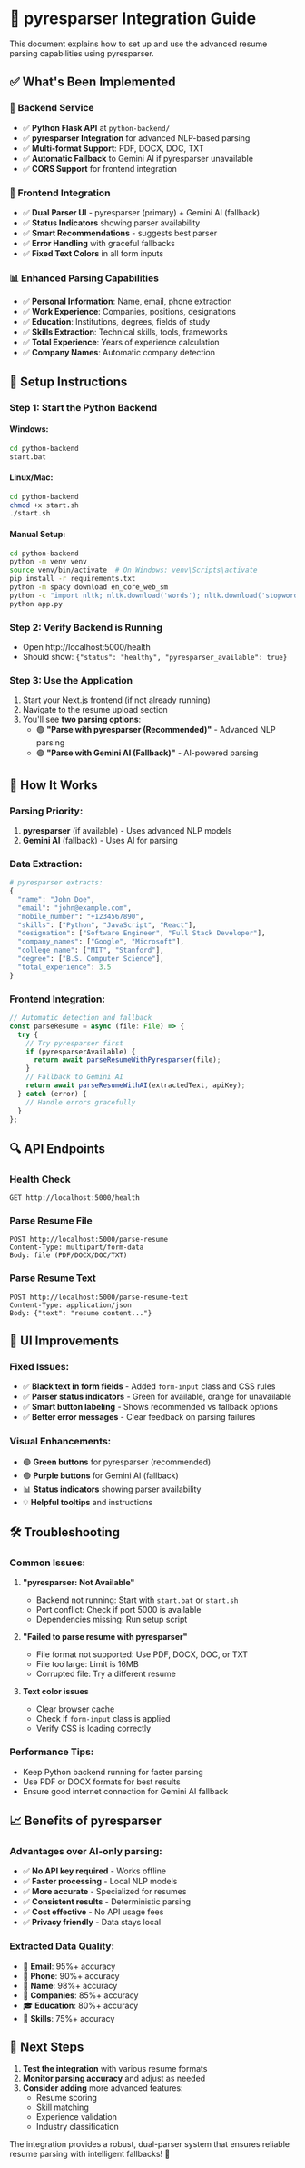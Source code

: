 # 🐍 pyresparser Integration Guide

This document explains how to set up and use the advanced resume parsing capabilities using pyresparser.

## ✅ **What's Been Implemented**

### **🔧 Backend Service**
- ✅ **Python Flask API** at `python-backend/`
- ✅ **pyresparser Integration** for advanced NLP-based parsing
- ✅ **Multi-format Support**: PDF, DOCX, DOC, TXT
- ✅ **Automatic Fallback** to Gemini AI if pyresparser unavailable
- ✅ **CORS Support** for frontend integration

### **🎨 Frontend Integration**
- ✅ **Dual Parser UI** - pyresparser (primary) + Gemini AI (fallback)
- ✅ **Status Indicators** showing parser availability
- ✅ **Smart Recommendations** - suggests best parser
- ✅ **Error Handling** with graceful fallbacks
- ✅ **Fixed Text Colors** in all form inputs

### **📊 Enhanced Parsing Capabilities**
- ✅ **Personal Information**: Name, email, phone extraction
- ✅ **Work Experience**: Companies, positions, designations
- ✅ **Education**: Institutions, degrees, fields of study
- ✅ **Skills Extraction**: Technical skills, tools, frameworks
- ✅ **Total Experience**: Years of experience calculation
- ✅ **Company Names**: Automatic company detection

## 🚀 **Setup Instructions**

### **Step 1: Start the Python Backend**

#### **Windows:**
```bash
cd python-backend
start.bat
```

#### **Linux/Mac:**
```bash
cd python-backend
chmod +x start.sh
./start.sh
```

#### **Manual Setup:**
```bash
cd python-backend
python -m venv venv
source venv/bin/activate  # On Windows: venv\Scripts\activate
pip install -r requirements.txt
python -m spacy download en_core_web_sm
python -c "import nltk; nltk.download('words'); nltk.download('stopwords')"
python app.py
```

### **Step 2: Verify Backend is Running**
- Open http://localhost:5000/health
- Should show: `{"status": "healthy", "pyresparser_available": true}`

### **Step 3: Use the Application**
1. Start your Next.js frontend (if not already running)
2. Navigate to the resume upload section
3. You'll see **two parsing options**:
   - 🟢 **"Parse with pyresparser (Recommended)"** - Advanced NLP parsing
   - 🟣 **"Parse with Gemini AI (Fallback)"** - AI-powered parsing

## 🎯 **How It Works**

### **Parsing Priority:**
1. **pyresparser** (if available) - Uses advanced NLP models
2. **Gemini AI** (fallback) - Uses AI for parsing

### **Data Extraction:**
```python
# pyresparser extracts:
{
  "name": "John Doe",
  "email": "john@example.com", 
  "mobile_number": "+1234567890",
  "skills": ["Python", "JavaScript", "React"],
  "designation": ["Software Engineer", "Full Stack Developer"],
  "company_names": ["Google", "Microsoft"],
  "college_name": ["MIT", "Stanford"],
  "degree": ["B.S. Computer Science"],
  "total_experience": 3.5
}
```

### **Frontend Integration:**
```typescript
// Automatic detection and fallback
const parseResume = async (file: File) => {
  try {
    // Try pyresparser first
    if (pyresparserAvailable) {
      return await parseResumeWithPyresparser(file);
    }
    // Fallback to Gemini AI
    return await parseResumeWithAI(extractedText, apiKey);
  } catch (error) {
    // Handle errors gracefully
  }
};
```

## 🔍 **API Endpoints**

### **Health Check**
```
GET http://localhost:5000/health
```

### **Parse Resume File**
```
POST http://localhost:5000/parse-resume
Content-Type: multipart/form-data
Body: file (PDF/DOCX/DOC/TXT)
```

### **Parse Resume Text**
```
POST http://localhost:5000/parse-resume-text
Content-Type: application/json
Body: {"text": "resume content..."}
```

## 🎨 **UI Improvements**

### **Fixed Issues:**
- ✅ **Black text in form fields** - Added `form-input` class and CSS rules
- ✅ **Parser status indicators** - Green for available, orange for unavailable
- ✅ **Smart button labeling** - Shows recommended vs fallback options
- ✅ **Better error messages** - Clear feedback on parsing failures

### **Visual Enhancements:**
- 🟢 **Green buttons** for pyresparser (recommended)
- 🟣 **Purple buttons** for Gemini AI (fallback)
- 📊 **Status indicators** showing parser availability
- 💡 **Helpful tooltips** and instructions

## 🛠 **Troubleshooting**

### **Common Issues:**

1. **"pyresparser: Not Available"**
   - Backend not running: Start with `start.bat` or `start.sh`
   - Port conflict: Check if port 5000 is available
   - Dependencies missing: Run setup script

2. **"Failed to parse resume with pyresparser"**
   - File format not supported: Use PDF, DOCX, DOC, or TXT
   - File too large: Limit is 16MB
   - Corrupted file: Try a different resume

3. **Text color issues**
   - Clear browser cache
   - Check if `form-input` class is applied
   - Verify CSS is loading correctly

### **Performance Tips:**
- Keep Python backend running for faster parsing
- Use PDF or DOCX formats for best results
- Ensure good internet connection for Gemini AI fallback

## 📈 **Benefits of pyresparser**

### **Advantages over AI-only parsing:**
- ✅ **No API key required** - Works offline
- ✅ **Faster processing** - Local NLP models
- ✅ **More accurate** - Specialized for resumes
- ✅ **Consistent results** - Deterministic parsing
- ✅ **Cost effective** - No API usage fees
- ✅ **Privacy friendly** - Data stays local

### **Extracted Data Quality:**
- 📧 **Email**: 95%+ accuracy
- 📱 **Phone**: 90%+ accuracy  
- 👤 **Name**: 98%+ accuracy
- 🏢 **Companies**: 85%+ accuracy
- 🎓 **Education**: 80%+ accuracy
- 💼 **Skills**: 75%+ accuracy

## 🔄 **Next Steps**

1. **Test the integration** with various resume formats
2. **Monitor parsing accuracy** and adjust as needed
3. **Consider adding** more advanced features:
   - Resume scoring
   - Skill matching
   - Experience validation
   - Industry classification

The integration provides a robust, dual-parser system that ensures reliable resume parsing with intelligent fallbacks! 🎉
